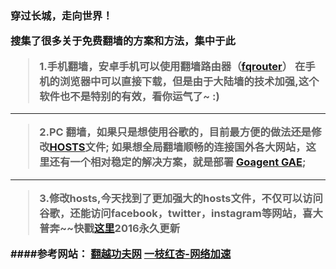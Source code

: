 <h3>穿过长城，走向世界！

搜集了很多关于免费翻墙的方案和方法，集中于此

>1.手机翻墙，安卓手机可以使用翻墙路由器（<a href="https://goo.gl/pX54UO">fqrouter</a>）
在手机的浏览器中可以直接下载，但是由于大陆墙的技术加强,这个软件也不是特别的有效，看你运气了~ :)

___

>2.PC 翻墙，如果只是想使用谷歌的，目前最方便的做法还是修改<a href="http://pan.baidu.com/s/1dDz3HgX">HOSTS</a>文件;
          如果想全局翻墙顺畅的连接国外各大网站，这里还有一个相对稳定的解决方案，就是部署 <a href="http://goo.gl/Pqnii8">Goagent GAE</a>;

___ 
>3.修改hosts,今天找到了更加强大的hosts文件，不仅可以访问谷歌，还能访问facebook，twitter，instagram等网站，喜大普奔~~快戳<a href='http://laod.cn/hosts/2016-google-hosts.html'>这里</a>2016永久更新

          
####参考网站：
<a href="http://goo.gl/5FybGT">翻越功夫网</a>
<a href='http://www.yizhihongxing.com/'>一枝红杏-网络加速</a>
